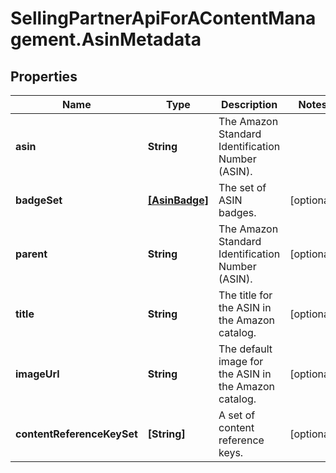 # SellingPartnerApiForAContentManagement.AsinMetadata

## Properties

Name | Type | Description | Notes
------------ | ------------- | ------------- | -------------
**asin** | **String** | The Amazon Standard Identification Number (ASIN). | 
**badgeSet** | [**[AsinBadge]**](AsinBadge.md) | The set of ASIN badges. | [optional] 
**parent** | **String** | The Amazon Standard Identification Number (ASIN). | [optional] 
**title** | **String** | The title for the ASIN in the Amazon catalog. | [optional] 
**imageUrl** | **String** | The default image for the ASIN in the Amazon catalog. | [optional] 
**contentReferenceKeySet** | **[String]** | A set of content reference keys. | [optional] 


